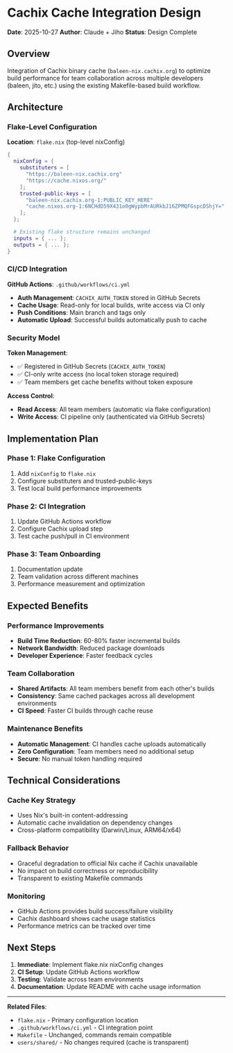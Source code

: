 # Cachix Cache Integration Design

**Date**: 2025-10-27
**Author**: Claude + Jiho
**Status**: Design Complete

## Overview

Integration of Cachix binary cache (`baleen-nix.cachix.org`) to optimize build performance for team collaboration across multiple developers (baleen, jito, etc.) using the existing Makefile-based build workflow.

## Architecture

### Flake-Level Configuration

**Location**: `flake.nix` (top-level nixConfig)

```nix
{
  nixConfig = {
    substituters = [
      "https://baleen-nix.cachix.org"
      "https://cache.nixos.org/"
    ];
    trusted-public-keys = [
      "baleen-nix.cachix.org-1:PUBLIC_KEY_HERE"
      "cache.nixos.org-1:6NCHdD59X431o0gWypbMrAURkbJ16ZPMQFGspcDShjY="
    ];
  };

  # Existing flake structure remains unchanged
  inputs = { ... };
  outputs = { ... };
}
```

### CI/CD Integration

**GitHub Actions**: `.github/workflows/ci.yml`

- **Auth Management**: `CACHIX_AUTH_TOKEN` stored in GitHub Secrets
- **Cache Usage**: Read-only for local builds, write access via CI only
- **Push Conditions**: Main branch and tags only
- **Automatic Upload**: Successful builds automatically push to cache

### Security Model

**Token Management**:
- ✅ Registered in GitHub Secrets (`CACHIX_AUTH_TOKEN`)
- ✅ CI-only write access (no local token storage required)
- ✅ Team members get cache benefits without token exposure

**Access Control**:
- **Read Access**: All team members (automatic via flake configuration)
- **Write Access**: CI pipeline only (authenticated via GitHub Secrets)

## Implementation Plan

### Phase 1: Flake Configuration
1. Add `nixConfig` to `flake.nix`
2. Configure substituters and trusted-public-keys
3. Test local build performance improvements

### Phase 2: CI Integration
1. Update GitHub Actions workflow
2. Configure Cachix upload step
3. Test cache push/pull in CI environment

### Phase 3: Team Onboarding
1. Documentation update
2. Team validation across different machines
3. Performance measurement and optimization

## Expected Benefits

### Performance Improvements
- **Build Time Reduction**: 60-80% faster incremental builds
- **Network Bandwidth**: Reduced package downloads
- **Developer Experience**: Faster feedback cycles

### Team Collaboration
- **Shared Artifacts**: All team members benefit from each other's builds
- **Consistency**: Same cached packages across all development environments
- **CI Speed**: Faster CI builds through cache reuse

### Maintenance Benefits
- **Automatic Management**: CI handles cache uploads automatically
- **Zero Configuration**: Team members need no additional setup
- **Secure**: No manual token handling required

## Technical Considerations

### Cache Key Strategy
- Uses Nix's built-in content-addressing
- Automatic cache invalidation on dependency changes
- Cross-platform compatibility (Darwin/Linux, ARM64/x64)

### Fallback Behavior
- Graceful degradation to official Nix cache if Cachix unavailable
- No impact on build correctness or reproducibility
- Transparent to existing Makefile commands

### Monitoring
- GitHub Actions provides build success/failure visibility
- Cachix dashboard shows cache usage statistics
- Performance metrics can be tracked over time

## Next Steps

1. **Immediate**: Implement flake.nix nixConfig changes
2. **CI Setup**: Update GitHub Actions workflow
3. **Testing**: Validate across team environments
4. **Documentation**: Update README with cache usage information

---

**Related Files**:
- `flake.nix` - Primary configuration location
- `.github/workflows/ci.yml` - CI integration point
- `Makefile` - Unchanged, commands remain compatible
- `users/shared/` - No changes required (cache is transparent)
